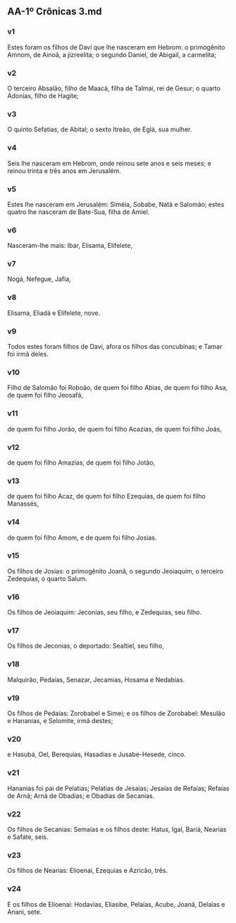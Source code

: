 ## AA-1º Crônicas 3.md
### v1
 Estes foram os filhos de Davi que lhe nasceram em Hebrom: o primogênito Amnom, de Ainoã, a jizreelita; o segundo Daniel, de Abigail, a carmelita;
### v2
 O terceiro Absalão, filho de Maacá, filha de Talmai, rei de Gesur; o quarto Adonias, filho de Hagite;
### v3
 O quinto Sefatias, de Abital; o sexto Itreão, de Eglá, sua mulher.
### v4
 Seis lhe nasceram em Hebrom, onde reinou sete anos e seis meses; e reinou trinta e três anos em Jerusalém.
### v5
 Estes lhe nasceram em Jerusalém: Siméia, Sobabe, Natã e Salomão; estes quatro lhe nasceram de Bate-Sua, filha de Amiel.
### v6
 Nasceram-lhe mais: Ibar, Elisama, Elifelete,
### v7
 Nogá, Nefegue, Jafia,
### v8
 Elisama, Eliadá e Elifelete, nove.
### v9
 Todos estes foram filhos de Davi, afora os filhos das concubinas; e Tamar foi irmã deles.
### v10
 Filho de Salomão foi Roboão, de quem foi filho Abias, de quem foi filho Asa, de quem foi filho Jeosafá,
### v11
 de quem foi filho Jorão, de quem foi filho Acazias, de quem foi filho Joás,
### v12
 de quem foi filho Amazias, de quem foi filho Jotão,
### v13
 de quem foi filho Acaz, de quem foi filho Ezequias, de quem foi filho Manassés,
### v14
 de quem foi filho Amom, e de quem foi filho Josias.
### v15
 Os filhos de Josias: o primogênito Joanã, o segundo Jeoiaquim, o terceiro Zedequias, o quarto Salum.
### v16
 Os filhos de Jeoiaquim: Jeconias, seu filho, e Zedequias, seu filho.
### v17
 Os filhos de Jeconias, o deportado: Sealtiel, seu filho,
### v18
 Malquirão, Pedaías, Senazar, Jecamias, Hosama e Nedabias.
### v19
 Os filhos de Pedaías: Zorobabel e Simei; e os filhos de Zorobabel: Mesulão e Hananias, e Selomite, irmã destes;
### v20
 e Hasubá, Oel, Berequias, Hasadias e Jusabe-Hesede, cinco.
### v21
 Hananias foi pai de Pelatias; Pelatias de Jesaías; Jesaías de Refaías; Refaías de Arnã; Arnã de Obadias; e Obadias de Secanias.
### v22
 Os filhos de Secanias: Semaías e os filhos deste: Hatus, Igal, Bariá, Nearias e Safate, seis.
### v23
 Os filhos de Nearias: Elioenai, Ezequias e Azricão, três.
### v24
 E os filhos de Elioenai: Hodavias, Eliasibe, Pelaías, Acube, Joanã, Delaías e Anani, sete.
